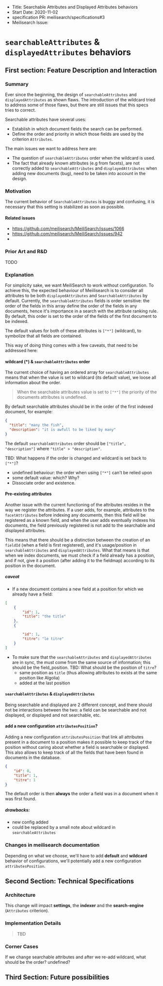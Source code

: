 - Title: Searchable Attributes and Displayed Attributes behaviors
- Start Date: 2020-11-02
- specification PR: meilisearch/specifications#3
- Meilisearch Issue: 

# `searchableAttributes` & `displayedAttributes` behaviors

## First section: Feature Description and Interaction

### Summary

Ever since the beginning, the design of `searchableAttributes` and `displayedAttributes` as shown flaws. The introduction of the wildcard tried to address some of those flaws, but there are still issues that this specs tries to correct.

Searchable attributes have several uses:
- Establish in which document fields the search can be performed.
- Define the order and priority in which those fields are used by the criterion `Attributes`.

The main issues we want to address here are:
- The question of `searchableAttributes` order when the wildcard is used.
- The fact that already known attributes (e.g from facets), are not correctly added to `searchableAttributes` and `displayedAttributes` when adding new documents (bug), need to be taken into account in the design.


### Motivation

The current behavior of `SearchableAttributes` is buggy and confusing, it is necessary that this setting is stabilized as soon as possible.

#### Related issues

- https://github.com/meilisearch/MeiliSearch/issues/1066
- https://github.com/meilisearch/MeiliSearch/issues/942
- 
### Prior Art and R&D

TODO

### Explanation

For simplicity sake, we want MeiliSearch to work without configuration. To achieve this, the expected behaviour of Meiilisearch is to consider all attributes to be both `displayedAttributes` and `SearchableAttributes` by default.
Currently, the `searchableAttributes` fields is order sensitive: the order of the fields in this array define the order of the fields in any documents, hence it's importance in a search with the attribute ranking rule. By default, this order is set to the order of the fields of the first document to be indexed.

The default values for both of these attributes is `["*"]` (wildcard), to symbolize that all fields are contained.

This way of doing thing comes with a few caveats, that need to be addressed here:

#### wildcard (*) & `searchableAttributes` order

The current choice of having an ordered array for `searchableAttributes` means that when the value is set to wildcard (its default value), we loose all information about the order.

> When the searchable attributes value is set to `["*"]` the priority of the documents attributes is undefined.

By default searchable attributes should be in the order of the first indexed document, for example:

```json
{
  "title": "many the fish",
  "description": "it is awfull to be liked by many"
}
```
The default `searchableAttributes` order should be `["title", "description"]` where `"title" > "description"`.

TBD: What happens if the order is changed and wildcard is set back to `["*"]`?
- undefined behaviour: the order when using `["*"]` can't be relied upon
- some default value: which? Why?
- Dissociate order and existence.

#### Pre-existing attributes

Another issue with the current functioning of the attributes resides in the way we register the attributes. If a user adds, for example, attributes to the `facetAttributes` before indexing any documents, then this field will be registered as a known field, and when the user adds eventually indexes his documents, the field previously registered is not add to the searchable and displayed attributes.

This means that there should be a distinction between the creation of an `fieldId` (when a field is first registered), and it's usage/position in `searchableAttributes` and `displayedAttributes`.
What that means is that when we index documents, we must check if a field already has a position, and if not, give it a position (after adding it to the fieldmap) according to its position in the document.

##### caveat
- If a new document contains a new field at a position for which we already have a field:
```json
[
	{
		"id": 1,
		"title": "the title"
	},
	{

		"id": 1,
		"titre": "le titre"
	}
]
```

- To make sure that the `searchableAttributes` and `displayedAttributes` are in sync, the must come from the same source of information; this should be the field_position.
 TBD: What should be the position of `titre`?
	- same position as `title` (thus allowing attributes to exists at the same position like Algolia)
	- added at the last position

#### `searchableAttributes` & `displayedAttributes`

Being searchable and displayed are 2 different concept, and there should not be interactions between the two: a field can be searchable and not displayed, or displayed and not searchable, etc.

#### add a new configuration `attributesPosition`?

Adding a new configuration `attributesPosition` that link all attributes present in a document  to a position makes it possible to keep track of the position without caring about whether a field is searchable or displayed. This also allows to keep track of all the fields that have been found in documents in the database.

```json
{
	"id": 0,
	"title": 1,
	"titre": 1
}
```

The default order is then **always** the order a field was in a document when it was first found.

##### drawbacks:
- new config added
- could be replaced by a small note about wildcard in `searchableAttributes`


### Changes in meilisearch documentation

Depending on what we choose, we'll have to add **default** and **wildcard** behavior of configurations, we'll potentially add a new configuration `attributesPosition`. 

## Second Section: Technical Specifications

<!-- This section has a much narrower audience: the developer that will implement the feature. Its goal is to make it as clear as possible to develop the feature, share knowledge, and think about the possibilities. -->

### Architecture

This change will impact **settings**, the **indexer** and the **search-engine** (`Attributes` criterion).

### Implementation Details

> TBD

<!-- Some aspects will need to be made precise, such as interfaces or specific algorithmic choices. -->

### Corner Cases

If we change searchable attributes and after we re-add wildcard, what should be the order? undefined?

<!-- Some aspects of the development will necessitate special care, they should be pointed out, and if there are still unanswered questions, they belong here too. -->

## Third Section: Future possibilities

<!-- This last section talks about what has been thought of related to this issue, but has been decided not to be done now, and what it means regarding the feature at hand. -->
